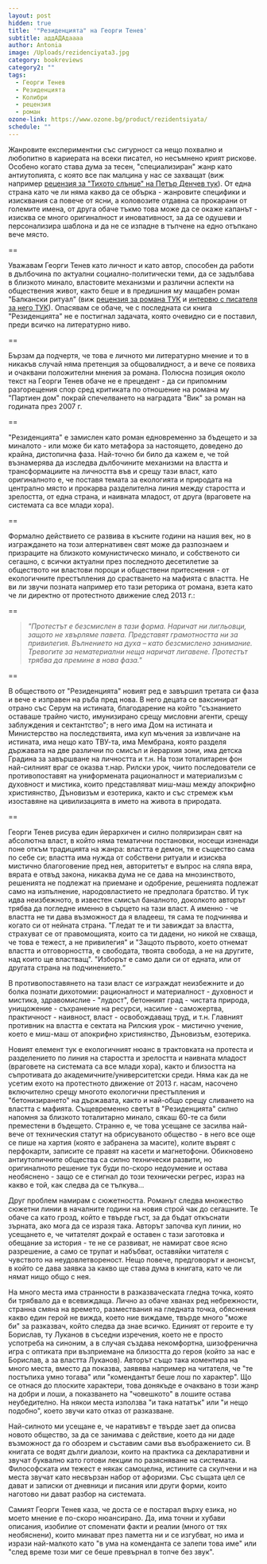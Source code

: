 ```yaml
---
layout: post
hidden: true
title: '"Резиденцията" на Георги Тенев'
subtitle: аддАДАдаааа
author: Antonia
image: /Uploads/rezidenciyata3.jpg
category: bookreviews
category2: ""
tags:
  - Георги Тенев
  - Резиденцията
  - Колибри
  - рецензия
  - роман
ozone-link: https://www.ozone.bg/product/rezidentsiyata/
schedule: ""
---
```

Жанровите експериментни със сигурност са нещо похвално и любопитно в кариерата на всеки писател, но несъмнено крият рискове. Особено когато става дума за тесен, "специализиран" жанр като антиутопията, с която все пак малцина у нас се захващат (виж например [рецензия за "Тихото слънце" на Петър Денчев тук](https://literaturnirazgovori.com/bookreviews/2019/03/08/10-45-%D1%80%D0%B5%D1%86%D0%B5%D0%BD%D0%B7%D0%B8%D1%8F-%D0%BF%D0%B5%D1%82%D1%8A%D1%80-%D0%B4%D0%B5%D0%BD%D1%87%D0%B5%D0%B2-%D1%82%D0%B8%D1%85%D0%BE%D1%82%D0%BE-%D1%81%D0%BB%D1%8A%D0%BD%D1%86%D0%B5.html)). От една страна като че ли няма какво да се обърка - жанровите специфики и изисквания са повече от ясни, а коловозите отдавна са прокарани от големите имена, от друга обаче тъкмо това може да се окаже капанът - изисква се много оригиналност и иновативност, за да се одушеви и персонализира шаблона и да не се изпадне в тъпчене на едно отъпкано вече място.

\==

Уважавам Георги Тенев като личност и като автор, способен да работи в дълбочина по актуални социално-политически теми, да се задълбава в близкото минало, властовите механизми и различни аспекти на обществения живот, както беше и в предишния му мащабен роман "Балкански ритуал" (виж [рецензия за романа ТУК](https://literaturnirazgovori.com/bookreviews/2019/03/20/10-03-%D1%80%D0%B5%D1%86%D0%B5%D0%BD%D0%B7%D0%B8%D1%8F-%D0%B3%D0%B5%D0%BE%D1%80%D0%B3%D0%B8-%D1%82%D0%B5%D0%BD%D0%B5%D0%B2-%D0%B1%D0%B0%D0%BB%D0%BA%D0%B0%D0%BD%D1%81%D0%BA%D0%B8-%D1%80%D0%B8%D1%82%D1%83%D0%B0%D0%BB-%D1%82%D1%80%D1%83%D0%B4%D0%BD%D0%B0-%D1%81%D0%BB%D0%BE%D0%B6%D0%BD%D0%B0-%D0%B8-%D0%BC%D0%B0%D1%89%D0%B0%D0%B1%D0%BD%D0%B0-%D0%BA%D0%BD%D0%B8%D0%B3%D0%B0.html) и [интервю с писателя за него ТУК](https://literaturnirazgovori.com/interviews/2019/03/13/10-00-%D0%B3%D0%B5%D0%BE%D1%80%D0%B3%D0%B8-%D1%82%D0%B5%D0%BD%D0%B5%D0%B2-%D0%B2-%D1%80%D0%B0%D0%B7%D0%B3%D0%BE%D0%B2%D0%BE%D1%80-%D0%B7%D0%B0-%D0%B1%D0%B0%D0%BB%D0%BA%D0%B0%D0%BD%D1%81%D0%BA%D0%B8-%D1%80%D0%B8%D1%82%D1%83%D0%B0%D0%BB-%D0%B2-%D1%80%D0%BE%D0%BC%D0%B0%D0%BD%D0%B0-%D0%B8%D0%BC%D0%B0-%D0%BD%D1%8F%D0%BA%D0%BE%D0%BB%D0%BA%D0%BE-%D0%BB%D0%B8%D0%BD%D0%B8%D0%B8-%D0%BA%D0%BE%D0%B8%D1%82%D0%BE-%D1%81%D0%B0-%D0%BD%D0%BE%D0%B2%D0%B8-%D1%87%D0%B8%D1%81%D1%82%D0%B8-%D1%82%D0%B5%D1%80%D0%B8%D1%82%D0%BE%D1%80%D0%B8%D0%B8.html)). Опасявам се обаче, че с последната си книга "Резиденцията" не е постигнал задачата, която очевидно си е поставил, преди всичко на литературно ниво. 

\==

Бързам да подчертя, че това е личното ми литературно мнение и то в никакъв случай няма претенция за общовалидност, а и вече се появиха и очаквани положителни мнения за романа. Полюсна позиция около текст на Георги Тенев обаче не е прецедент - да си припомним разгорещения спор сред критиката по отношение на романа му "Партиен дом" покрай спечелването на наградата "Вик" за роман на годината през 2007 г. 

\==

"Резиденцията" е замислен като роман едновременно за бъдещето и за миналото - или може би като метафора за настоящето, доведено до крайна, дистопична фаза. Най-точно би било да кажем е, че той възнамерява да изследва дълбочините механизми на властта и трансформациите на личността във и срещу тази власт, като оригиналното е, че поставя темата за екологията и природата на централно място и прокарва разделителна линия между старостта и зрелостта, от една страна, и наивната младост, от друга (враговете на системата са все млади хора). 

\==

Формално действието се развива в късните години на нашия век, но в изграждането на този алтернативен свят може да разпознаем и призраците на близкото комунистическо минало, и собственото си сегашно, с всички актуални през последното десетилетие за обществото ни властови пороци и обществени притеснения - от екологичните престъпления до срастването на мафията с властта. Не ви ли звучи позната например ето тази реторика от романа, взета като че ли директно от протестното движение след 2013 г.:

\==

> *"Протестът е безсмислен в тази форма. Наричат ни лигльовци, защото не хвърляме павета. Представят грамотността ни за привилегия. Вълнението на духа – като безсмислено занимание. Тревогите за нематериални неща наричат лигавене. Протестът трябва да премине в нова фаза."*

\==

В обществото от "Резиденцията" новият ред е завършил третата си фаза и вече е изправен на ръба пред нова. В него децата се ваксинират отрано със Серум на истината, благодарение на който "съзнанието оставаше трайно чисто, имунизирано срещу мисловни агенти, срещу заблуждения и сектантство"; в него има Дом на истината и Министерство на последствията, има куп мъчения за извличане на истината, има нещо като ТВУ-та, има Мембрана, която разделя държавата на две различни по смисъл и йерархия зони, има детска Градина за завършване на личността и т.н. На този тоталитарен фон най-силният враг се оказва т.нар. Рилски урок, чиито последователи се противопоставят на униформената рационалност и материализъм с духовност и мистика, които представляват миш-маш между апокрифно християнство, Дъновизъм и езотерика, както и със стремеж към изоставяне на цивилизацията в името на живота в природата.

\==

Георги Тенев рисува един йерархичен и силно поляризиран свят на абсолютна власт, в който няма тематични постановки, носещи изненади поне откъм традицията на жанра: властта е демон, тя е същество сама по себе си; властта има нужда от собствени ритуали и изисква мистично благоговение пред нея, авторитетът е въпрос на сляпа вяра, вярата е отвъд закона, никаква дума не се дава на мнозинството, решенията не подлежат на приемане и одобрение, решенията подлежат само на изпълнение, народовластието не предполага братство. И тук идва неизбежното, в известен смисъл баналното, доколкото авторът трябва да погледне именно в сърцето на тази власт. А именно - че властта не ти дава възможност да я владееш, тя сама те подчинява и когато си от нейната страна. "Гледат те и ти завиждат за властта, страхуват се от правомощията, които са ти дадени, но никой не схваща, че това е тежест, а не привилегия" и "Защото първото, което отнемат властта и отговорността, е свободата, твоята свобода, а не на другите, над които ще властващ". "Изборът е само дали си от едната, или от другата страна на подчинението.“

В противопоставянето на тази власт се изграждат неизбежните и до болка познати дихотомии: рационалност и материалност - духовност и мистика, здравомислие - "лудост", бетонният град - чистата природа, унищожение - съхранение на ресурси, насилие - саможертва, практичност - наивност, власт - освобождаващ труд, и т.н. Главният противник на властта е сектата на Рилския урок - мистично учение, което е миш-маш от апокрифно християнство, Дъновизъм, езотерика. 

Новият елемент тук е екологичният нюанс в трактовката на протеста и разделението по линия на старостта и зрелостта и наивната младост (враговете на системата са все млади хора), както и близостта на съпротивата до академичните/университетски среди. Няма как да не усетим ехото на протестното движение от 2013 г. насам, насочено включително срещу многото екологични престъпления и "бетонизирането" на държавата, както и най-общо срещу сливането на властта с мафията. Същевременно светът в "Резиденцията" силно напомня за близкото тоталитарно минало, сякаш 60-те са били преместени в бъдещето. Странно е, че това усещане се засилва най-вече от техническия статут на обрисуваното общество - в него все още се пише на хартия (която е забранена за масите), колите вървят с перфокарти, записите се правят на касети и магнетофони. Обикновено антиутопичните общества са силно технически развити, но оригиналното решение тук буди по-скоро недоумение и остава необяснено - защо се е стигнал до този технически регрес, израз на какво е той, как следва да се тълкува...

Друг проблем намирам с сюжетността. Романът следва множество сюжетни линии в началните години на новия строй чак до сегашните. Те обаче са като грозд, който е твърде гъст, за да бъдат откъснати зърната, ако мога да се изразя така. Авторът започва куп линии, но усещането е, че читателят докрай е оставен с тази заготовка и обещание за история - те не се развиват, не намират свое ясно разрешение, а само се трупат и набъбват, оставяйки читателя с чувството на неудовлетвореност. Нещо повече, предговорът и анонсът, в който се дава заявка за какво ще става дума в книгата, като че ли нямат нищо общо с нея. 

На много места има странности в разказваческата гледна точка, която би трябвало да е всевиждаща. Лично аз обаче хванах ред небрежности, странна смяна на времето, размествания на гледната точка, обяснения какво един герой не вижда, което ние виждаме, твърде много "може би" за разказвач, който следва да знае всичко. Единият от героите е ту Борислав, ту Луканов в съседни изречения, което не е просто успотреба на синоним, а в случая създава некомфортна, шизофренична игра с оптиката при възприемане на близостта до героя (който за нас е Борислав, а за властта Луканов). 
Авторът също така коментира на много места, вместо да показва, заявява например на читателя, че "те постъпиха умно тогава" или "комендантът беше лош по характер". Що се отнася до плоските характери, това донякъде е очаквано в този жанр на добри и лоши, а показването на "човешкото" в лошите остава неубедително. На някои места използва "и така нататък" или "и нещо подобно", което звучи като отказ от разказване. 

Най-силното ми усещане е, че наративът е твърде зает да описва новото общество, за да се занимава с действие, което да ни даде възможност да го обозрем и съставим сами във въображението си. В книгата се водят дълги диалози, които на практика са декларативни и звучат буквално като готови лекции по разясняване на системата. Философската им тежест е някак самоцелна, истините са скупчени и на места звучат като несвързан набор от афоризми. Със същата цел се дават и записки от дневници и писания или други форми, които наготово ни дават разбор на системата.

Самият Георги Тенев каза, че доста се е постарал върху езика, но моето мнение е по-скоро нюансирано. Да, има точни и хубави описания, изобилие от споменати факти и реалии (много от тях необяснени), които минават през паметта ни и се изгубват, но има и изрази най-малкото като "в ума на коменданта се залепи това име" или "след време този миг се беше превърнал в топче без звук".